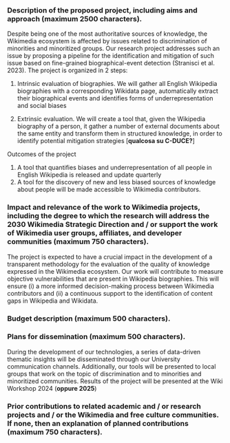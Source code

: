 ### Description of the proposed project, including aims and approach (maximum 2500 characters).

Despite being one of the most authoritative sources of knowledge, the Wikimedia ecosystem is affected by issues related to discrimination of minorities and minoritized groups. Our research project addresses such an issue by proposing a pipeline for the identification and mitigation of such issue based on fine-grained biographical-event detection (Stranisci et al. 2023). The project is organized in 2 steps:

1. Intrinsic evaluation of biographies. We will gather all English Wikipedia biographies with a corresponding Wikidata page, automatically extract their biographical events and identifies forms of underrepresentation and social biases

2. Extrinsic evaluation. We will create a tool that, given the Wikipedia biography of a person, it gather a number of external documents about the same entity and transform them in structured knowledge, in order to identify potential mitigation strategies [**qualcosa su C-DUCE?**]

Outcomes of the project
1. A tool that quantifies biases and underrepresentation of all people in English Wikipedia is released and update quarterly
2. A tool for the discovery of new and less biased sources of knowledge about people will be made accessible to Wikimedia contributors.

### Impact and relevance of the work to Wikimedia projects, including the degree to which the research will address the 2030 Wikimedia Strategic Direction and / or support the work of Wikimedia user groups, affiliates, and developer communities (maximum 750 characters).

The project is expected to have a crucial impact in the development of a transparent methodology for the evaluation of the quality of knowledge expressed in the Wikimedia ecosystem. Our work will contribute to measure objective vulnerabilities that are present in Wikipedia biographies. This will ensure (i) a more informed decision-making process between Wikimedia contributors and (ii) a continuous support to the identification of content gaps in Wikipedia and Wikidata.

### Budget description (maximum 500 characters).


### Plans for dissemination (maximum 500 characters).

During the development of our technologies, a series of data-driven thematic insights will be disseminated through our University communication channels. Additionally, our tools will be presented to local groups that work on the topic of discrimination and to minorities and minoritized communities.
Results of the project will be presented at the Wiki Workshop 2024 (**oppure 2025**)

### Prior contributions to related academic and / or research projects and / or the Wikimedia and free culture communities. If none, then an explanation of planned contributions (maximum 750 characters).

